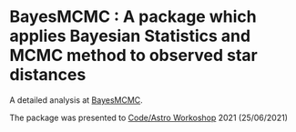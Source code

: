# BayesMCMC : A package which applies Bayesian Statistics and MCMC method to observed star distances

A detailed analysis at [BayesMCMC](https://github.com/asasli/BayesMCMC/blob/main/BayesMCMC.ipynb). 

The package was presented to [Code/Astro Workoshop](https://semaphorep.github.io/codeastro/) 2021 (25/06/2021) 
